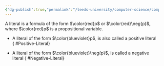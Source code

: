 ```yaml
---
{"dg-publish":true,"permalink":"/leeds-university/computer-science/compulsory-modules/fundamental-math-concepts/fundamentals-of-logic/definitions/literal/"}
---
```


A literal is a formula of the form $\color{red}p$ or $\color{red}\neg{p}$, where $\color{red}p$ is a propositional variable.
- A literal of the form $\color{blueviolet}p$, is also called a positive literal
{ #Positive-Literal}

- A literal of the form $\color{blueviolet}\neg{p}$, is called a negative literal
{ #Negative-Literal}
